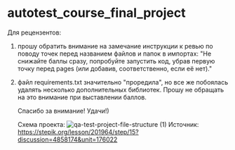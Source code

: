 # autotest_course_final_project


Для рецензентов: 
1) прошу обратить внимание на замечание инструкции к ревью по поводу точек перед названием файлов и папок в импортах:
   "Не снижайте баллы сразу, попробуйте запустить код, убрав первую точку перед pages (или добавив, соответственно, если её нет)."
   
2) файл requirements.txt значительно "проредила", но все же побоялась удалять несколько дополнительных библиотек. Прошу не обращать на это внимание при выставлении баллов.

   Спасибо за внимание! Удачи!)



   Схема проекта:
  ![qa-test-project-file-structure (1)](https://github.com/tatsi9/autotest_course_final_project/assets/57272736/093ea9eb-ccc2-45f1-b520-d79e68134d92)
   Источник: https://stepik.org/lesson/201964/step/15?discussion=4858174&unit=176022
